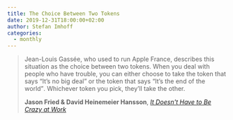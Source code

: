 ```yaml
---
title: The Choice Between Two Tokens
date: 2019-12-31T18:00:00+02:00
author: Stefan Imhoff
categories:
  - monthly
---
```


> Jean-Louis Gassée, who used to run Apple France, describes this situation as the choice between two tokens. When you deal with people who have trouble, you can either choose to take the token that says <q>It’s no big deal</q> or the token that says <q>It’s the end of the world</q>. Whichever token you pick, they’ll take the other.
>
> **Jason Fried & David Heinemeier Hansson**, _[It Doesn't Have to Be Crazy at Work](https://basecamp.com/books/calm)_
